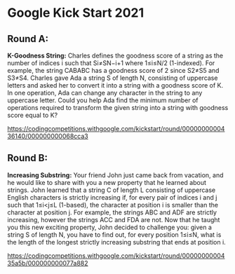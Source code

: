 # Google Kick Start 2021

## Round A:

**K-Goodness String:**
Charles defines the goodness score of a string as the number of indices i such that Si≠SN−i+1 where 1≤i≤N/2 (1-indexed). For example, the string CABABC has a goodness score of 2 since S2≠S5 and S3≠S4.
Charles gave Ada a string S of length N, consisting of uppercase letters and asked her to convert it into a string with a goodness score of K. In one operation, Ada can change any character in the string to any uppercase letter. Could you help Ada find the minimum number of operations required to transform the given string into a string with goodness score equal to K?

https://codingcompetitions.withgoogle.com/kickstart/round/0000000000436140/000000000068cca3

## Round B:

**Increasing Substring:**
Your friend John just came back from vacation, and he would like to share with you a new property that he learned about strings. John learned that a string C of length L consisting of uppercase English characters is strictly increasing if, for every pair of indices i and j such that 1≤i<j≤L (1-based), the character at position i is smaller than the character at position j. For example, the strings ABC and ADF are strictly increasing, however the strings ACC and FDA are not.
Now that he taught you this new exciting property, John decided to challenge you: given a string S of length N, you have to find out, for every position 1≤i≤N, what is the length of the longest strictly increasing substring that ends at position i.

https://codingcompetitions.withgoogle.com/kickstart/round/0000000000435a5b/000000000077a882
